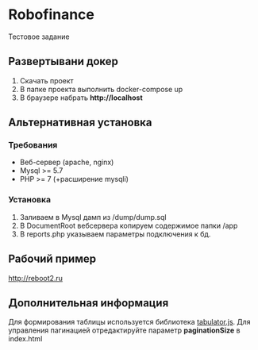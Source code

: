 # Robofinance
Тестовое задание

## Развертывани докер
1. Скачать проект
2. В папке проекта выполнить docker-compose up
3. В браузере набрать __http://localhost__

## Альтернативная установка
### Требования
* Веб-сервер (apache, nginx)
* Mysql >= 5.7
* PHP >= 7 (+расширение mysqli)

### Установка
1. Заливаем в Mysql дамп из /dump/dump.sql
2. В DocumentRoot вебсервера копируем содержимое папки /app
3. В reports.php указываем параметры подключения к бд.

## Рабочий пример
http://reboot2.ru

## Дополнительная информация
Для формирования таблицы используется библиотека [tabulator.js](http://tabulator.info/).
Для управления пагинацией отредактируйте параметр __paginationSize__ в index.html


